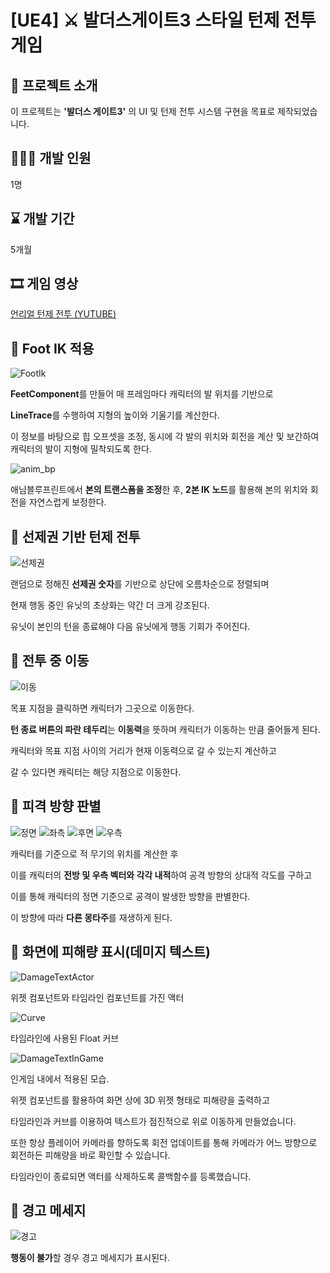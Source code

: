 # **[UE4] ⚔️ 발더스게이트3 스타일 턴제 전투 게임**


## 📜 프로젝트 소개
이 프로젝트는 **'발더스 게이트3'** 의 UI 및 턴제 전투 시스템 구현을 목표로 제작되었습니다.

## 🙋🏻‍♀️ 개발 인원
1명

## ⌛ 개발 기간
5개월

## 🎞️ 게임 영상
[언리얼 턴제 전투 (YUTUBE)](https://youtu.be/Pp9vFBqveSk)




## 📍 Foot IK 적용
![FootIk](https://github.com/user-attachments/assets/2bf8683e-e8ad-48e2-af82-1d212157c8a9)  


**FeetComponent**를 만들어 매 프레임마다 캐릭터의 발 위치를 기반으로  


**LineTrace**를 수행하여 지형의 높이와 기울기를 계산한다.  


이 정보를 바탕으로 힙 오프셋을 조정, 동시에 각 발의 위치와 회전을 계산 및 보간하여 캐릭터의 발이 지형에 밀착되도록 한다.

![anim_bp](https://github.com/user-attachments/assets/f635f85f-2959-4925-b352-731752e2ae11)


애님블루프린트에서 **본의 트랜스폼을 조정**한 후, **2본 IK 노드**를 활용해 본의 위치와 회전을 자연스럽게 보정한다.  


## 📍 선제권 기반 턴제 전투
![선제권](https://github.com/user-attachments/assets/fd778f70-5c39-41d6-a3a1-73382a6b6438)  


랜덤으로 정해진 **선제권 숫자**를 기반으로 상단에 오름차순으로 정렬되며  


현재 행동 중인 유닛의 초상화는 약간 더 크게 강조된다.  


유닛이 본인의 턴을 종료해야 다음 유닛에게 행동 기회가 주어진다.  


## 📍 전투 중 이동
![이동](https://github.com/user-attachments/assets/a9fda9e6-2fe0-4028-becd-9d29da94d489)  


목표 지점을 클릭하면 캐릭터가 그곳으로 이동한다.  


**턴 종료 버튼의 파란 테두리**는 **이동력**을 뜻하며 캐릭터가 이동하는 만큼 줄어들게 된다.  


캐릭터와 목표 지점 사이의 거리가 현재 이동력으로 갈 수 있는지 계산하고  


갈 수 있다면 캐릭터는 해당 지점으로 이동한다.


## 📍 피격 방향 판별
![정면](https://github.com/user-attachments/assets/bd912e4b-ebae-4ab8-bb91-ffcceaff625f)
![좌측](https://github.com/user-attachments/assets/7f88d733-13fa-4d68-b45a-cd95df98f6ad)
![후면](https://github.com/user-attachments/assets/fa393183-6d3c-4819-83e8-68823a519434)
![우측](https://github.com/user-attachments/assets/b4b7db8c-0937-4b9b-8435-fd4d1a144620)  

캐릭터를 기준으로 적 무기의 위치를 계산한 후

이를 캐릭터의 **전방 및 우측 벡터와 각각 내적**하여 공격 방향의 상대적 각도를 구하고

이를 통해 캐릭터의 정면 기준으로 공격이 발생한 방향을 판별한다.

이 방향에 따라 **다른 몽타주**를 재생하게 된다.


## 📍 화면에 피해량 표시(데미지 텍스트)
![DamageTextActor](https://github.com/user-attachments/assets/e3a68a2c-2427-4b75-a889-4eb805be84a2)

위젯 컴포넌트와 타임라인 컴포넌트를 가진 액터


![Curve](https://github.com/user-attachments/assets/fd676d29-5a0e-45e9-a1a7-e285afbe2f84)

타임라인에 사용된 Float 커브


![DamageTextInGame](https://github.com/user-attachments/assets/c66ffbfd-8e43-41a5-9bef-a7040e9bf552)


인게임 내에서 적용된 모습.


위젯 컴포넌트를 활용하여 화면 상에 3D 위젯 형태로 피해량을 출력하고


타임라인과 커브를 이용하여 텍스트가 점진적으로 위로 이동하게 만들었습니다.


또한 항상 플레이어 카메라를 향하도록 회전 업데이트를 통해 카메라가 어느 방향으로 회전하든 피해량을 바로 확인할 수 있습니다.


타임라인이 종료되면 액터를 삭제하도록 콜백함수를 등록했습니다.


## 📍 경고 메세지
![경고](https://github.com/user-attachments/assets/7a0ae0d7-c1f9-4819-8340-6ae7bfbb52ce)


**행동이 불가**할 경우 경고 메세지가 표시된다.


